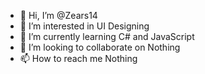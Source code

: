 - 👋 Hi, I’m @Zears14
- 👀 I’m interested in UI Designing
- 🌱 I’m currently learning C# and JavaScript
- 💞️ I’m looking to collaborate on Nothing
- 📫 How to reach me Nothing


<!---
Zears14/Zears14 is a ✨ special ✨ repository because its `README.md` (this file) appears on your GitHub profile.
You can click the Preview link to take a look at your changes.
--->
